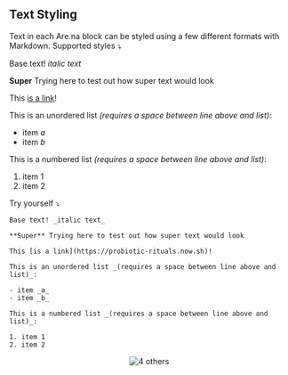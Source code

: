 ## Text Styling

Text in each Are.na block can be styled using a few different formats with Markdown. Supported styles ⤵

Base text! _italic text_

**Super** Trying here to test out how super text would look

This [is a link](https://probiotic-rituals.now.sh)!

This is an unordered list _(requires a space between line above and list)_:

-   item _a_
-   item _b_

This is a numbered list _(requires a space between line above and list)_:

1. item 1
2. item 2

Try yourself ⤵

```
Base text! _italic text_

**Super** Trying here to test out how super text would look

This [is a link](https://probiotic-rituals.now.sh)!

This is an unordered list _(requires a space between line above and list)_:

- item _a_
- item _b_

This is a numbered list _(requires a space between line above and list)_:

1. item 1
2. item 2
```

<p align="center"><img src="https://i.imgur.com/43EFHoY.png" alt="4 others"/></p>
